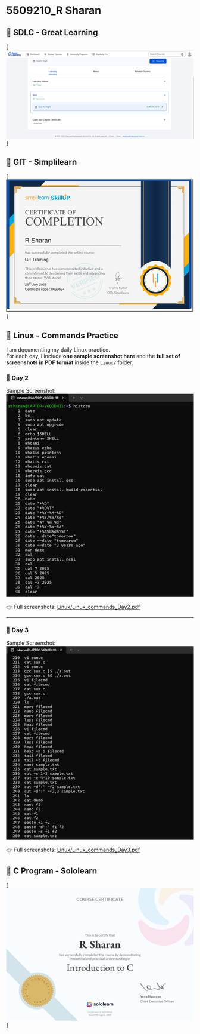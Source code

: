 # 5509210_R Sharan
## 📝 SDLC - Great Learning
[![SDLC Certificate](SDLC/sdlc_certificate.png)]

## 📝 GIT - Simplilearn
[![GIT Certificate](Git/git_certificate.png)]

## 📝 Linux - Commands Practice

I am documenting my daily Linux practice.  
For each day, I include **one sample screenshot here** and the **full set of screenshots in PDF format** inside the `Linux/` folder.

### 📌 Day 2
Sample Screenshot:  
![Day 2 Commands](Linux/history1.png)  

👉 Full screenshots: [Linux/Linux_commands_Day2.pdf](Linux/Linux_commands_Day2.pdf)

---

### 📌 Day 3
Sample Screenshot:  
![Day 3 Commands](Linux/history2.png)

👉 Full screenshots: [Linux/Linux_commands_Day3.pdf](Linux/Linux_commands_Day3.pdf)

## 📝 C Program - Sololearn
[![C Certificate](C_Program/C_certificate.jpg)]

